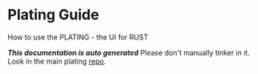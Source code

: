 # Plating Guide
How to use the PLATING - the UI for RUST


***This documentation is auto generated***
Please don't manually tinker in it. Look in the main plating [repo](https://github.com/plating-rust/plating).

